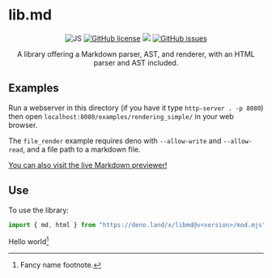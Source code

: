 # lib.md

<p align="center">
	<img src="https://img.shields.io/badge/language-JS-9B599A.svg?style=flat-square" alt="JS" />
	<a href="https://raw.githubusercontent.com/LambdAurora/lib.md/main/LICENSE"><img src="https://img.shields.io/badge/license-MPL%202.0-blue.svg?style=flat-square" alt="GitHub license" /></a>
	<img src="https://shields.io/github/v/tag/LambdAurora/lib.md?sort=semver&style=flat-square" />
	<a href="https://github.com/LambdAurora/lib.md/issues/"><img src="https://img.shields.io/github/issues/LambdAurora/lib.md.svg?style=flat-square" alt="GitHub issues" /></a>
</p>

<p align="center">
	A library offering a Markdown parser, AST, and renderer, with an HTML parser and AST included.
</p>

## Examples

Run a webserver in this directory (if you have it type `http-server . -p 8080`) then open `localhost:8080/examples/rendering_simple/` in your web browser.

The `file_render` example requires deno with `--allow-write` and `--allow-read`, and a file path to a markdown file.

[You can also visit the live Markdown previewer!](https://lambdaurora.dev/lib.md/examples/previewer)

## Use

To use the library:

```js
import { md, html } from "https://deno.land/x/libmd@v<version>/mod.mjs";
```

Hello world[^fancy name]

[^1]: Simple text
[^fancy name]: Fancy name footnote.
[^3]: Moar text
